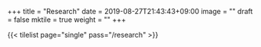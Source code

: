+++
title =  "Research"
date = 2019-08-27T21:43:43+09:00
image = ""
draft = false
mktile = true
weight = ""
+++

{{< tilelist page="single" pass="/research" >}}
